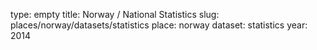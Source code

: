 type: empty
title: Norway / National Statistics
slug: places/norway/datasets/statistics
place: norway
dataset: statistics
year: 2014
